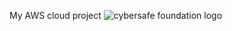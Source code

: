 My AWS cloud project
![cybersafe foundation logo](https://user-images.githubusercontent.com/105324617/189486349-8f4db076-adfc-47ee-b42b-16e56d65e680.png)
